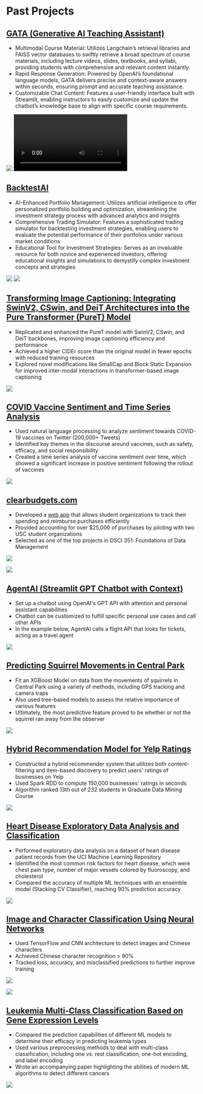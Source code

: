 <!---
Hassan Shah Portfolio
-->

# Past Projects

## [GATA (Generative AI Teaching Assistant)](https://github.com/hassanhshah/GATA)
* Multimodal Course Material: Utilizes Langchain’s retrieval libraries and FAISS vector databases to swiftly retrieve a broad spectrum of course materials, including lecture videos, slides, textbooks, and syllabi, providing students with comprehensive and relevant content instantly.
* Rapid Response Generation: Powered by OpenAI’s foundational language models, GATA delivers precise and context-aware answers within seconds, ensuring prompt and accurate teaching assistance.
* Customizable Chat Content: Features a user-friendly interface built with Streamlit, enabling instructors to easily customize and update the chatbot’s knowledge base to align with specific course requirements.

![](/images/gata_logo.png)
![](/images/GATA-how_it_works.mp4)



## [BacktestAI](https://github.com/hassanhshah/backtestai)
* AI-Enhanced Portfolio Management: Utilizes artificial intelligence to offer personalized portfolio building and optimization, streamlining the investment strategy process with advanced analytics and insights
* Comprehensive Trading Simulator: Features a sophisticated trading simulator for backtesting investment strategies, enabling users to evaluate the potential performance of their portfolios under various market conditions
* Educational Tool for Investment Strategies: Serves as an invaluable resource for both novice and experienced investors, offering educational insights and simulations to demystify complex investment concepts and strategies

![](/images/ai_portfolio.png)
![](/images/trading_simulator.png)

## [Transforming Image Captioning: Integrating SwinV2, CSwin, and DeiT Architectures into the Pure Transformer (PureT) Model](https://github.com/hhsusc/Transformers-Image-Captioning/blob/main/paper/Transformers%20Image%20Captioning.pdf)
* Replicated and enhanced the PureT model with SwinV2, CSwin, and DeiT backbones, improving image captioning efficiency and performance
* Achieved a higher CIDEr score than the original model in fewer epochs with reduced training resources
* Explored novel modifications like SmallCap and Block Static Expansion for improved inter-modal interactions in transformer-based image captioning

![](/images/Paper2.png)

## [COVID Vaccine Sentiment and Time Series Analysis](https://www.kaggle.com/code/hassanhshah/covid-vaccine-sentiment-and-time-series-analysis)
* Used natural language processing to analyze sentiment towards COVID-19 vaccines on Twitter (200,000+ Tweets)  
* Identified key themes in the discourse around vaccines, such as safety, efficacy, and social responsibility
* Created a time series analysis of vaccine sentiment over time, which showed a significant increase in positive sentiment following the rollout of vaccines  

![](/images/Time_Series.png)

## [clearbudgets.com](https://clearbudgets.com)
* Developed a [web app](https://github.com/hassanhshah/ClearBudget) that allows student organizations to track their spending and reimburse purchases efficiently  
* Provided accounting for over $25,000 of purchases by piloting with two USC student organizations  
* Selected as one of the top projects in DSCI 351: Foundations of Data Management  

![](/images/Main_Screen.png)

![](/images/Requests.png)

## [AgentAI (Streamlit GPT Chatbot with Context)](https://github.com/hassanhshah/GPTChatbot)
* Set up a chatbot using OpenAI's GPT API with attention and personal assistant capabilities 
* Chatbot can be customized to fulfill specific personal use cases and call other APIs
* In the example below, AgentAI calls a flight API that looks for tickets, acting as a travel agent

![](/images/Chatbot.png)

## [Predicting Squirrel Movements in Central Park](https://github.com/hassanhshah/Squirrel_Prediction)
* Fit an XGBoost Model on data from the movements of squirrels in Central Park using a variety of methods, including GPS tracking and camera traps
* Also used tree-based models to assess the relative importance of various features
* Ultimately, the most predictive feature proved to be whether or not the squirrel ran away from the observer 

![](/images/Squirrel.png)

## [Hybrid Recommendation Model for Yelp Ratings](https://github.com/hassanhshah/Hybrid-Yelp-Recommendation-System)
* Constructed a hybrid recommender system that utilizes both content-filtering and item-based discovery to predict users' ratings of businesses on Yelp
* Used Spark RDD to compute 150,000 businesses' ratings in seconds
* Algorithm ranked 13th out of 232 students in Graduate Data Mining Course

![](/images/Yelp.png)

## [Heart Disease Exploratory Data Analysis and Classification](https://www.kaggle.com/code/hassanhshah/heart-disease-eda-classification-90-accuracy)
* Performed exploratory data analysis on a dataset of heart disease patient records from the UCI Machine Learning Repository  
* Identified the most common risk factors for heart disease, which were chest pain type, number of major vessels colored by fluoroscopy, and cholesterol
* Compared the accuracy of multiple ML techniques with an ensemble model (Stacking CV Classifier), reaching 90% prediction accuracy  

![](/images/Cholesterol.png)

## [Image and Character Classification Using Neural Networks](https://github.com/hassanhshah/Image_and_Character_Classification)
* Used TensorFlow and CNN architecture to detect images and Chinese characters
* Achieved Chinese character recognition > 90%
* Tracked loss, accuracy, and misclassified predictions to further improve training 

![](/images/IMAGECNN.png)

![](/images/Chinese_Characters.png)

## [Leukemia Multi-Class Classification Based on Gene Expression Levels](https://github.com/hassanhshah/Leukemia_Classification)
* Compared the prediction capabilities of different ML models to determine their efficacy in predicting leukemia types  
* Used various preprocessing methods to deal with multi-class classification, including one vs. rest classification, one-hot encoding, and label encoding 
* Wrote an accompanying paper highlighting the abilities of modern ML algorithms to detect different cancers

![](/images/Models.png)
